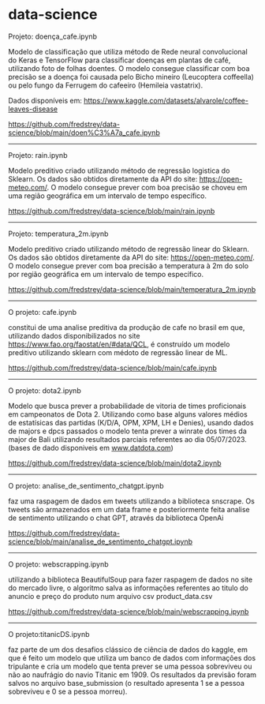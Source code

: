 # data-science

Projeto: doença_cafe.ipynb

Modelo de classificação que utiliza método de Rede neural convolucional do Keras e TensorFlow para classificar doenças em plantas de café, utilizando foto de folhas doentes. O modelo consegue classificar com boa precisão se a doença foi causada pelo Bicho mineiro (Leucoptera coffeella)
ou pelo fungo da Ferrugem do cafeeiro (Hemileia vastatrix).

Dados disponíveis em: https://www.kaggle.com/datasets/alvarole/coffee-leaves-disease

https://github.com/fredstrey/data-science/blob/main/doen%C3%A7a_cafe.ipynb


*************************************************************************************************************************************************
Projeto: rain.ipynb

Modelo preditivo criado utilizando método de regressão logistica do Sklearn. Os dados são obtidos diretamente da API do site: https://open-meteo.com/. 
O modelo consegue prever com boa precisão se choveu em uma região geográfica em um intervalo de tempo específico.

https://github.com/fredstrey/data-science/blob/main/rain.ipynb

*************************************************************************************************************************************************



Projeto: temperatura_2m.ipynb

Modelo preditivo criado utilizando método de regressão linear do Sklearn. Os dados são obtidos diretamente da API do site: https://open-meteo.com/. 
O modelo consegue prever com boa precisão a temperatura à 2m do solo por região geográfica em um intervalo de tempo específico.

https://github.com/fredstrey/data-science/blob/main/temperatura_2m.ipynb

*************************************************************************************************************************************************

O projeto: cafe.ipynb

constitui de uma analise preditiva da produção de cafe no brasil em que, utilizando dados disponibilizados no site https://www.fao.org/faostat/en/#data/QCL, é construído um modelo preditivo utilizando sklearn com médoto de regressão linear de ML. 

https://github.com/fredstrey/data-science/blob/main/cafe.ipynb

*************************************************************************************************************************************************

O projeto: dota2.ipynb

Modelo que busca prever a probabilidade de vitoria de times proficionais em campeonatos de Dota 2. Utilizando como base 
alguns valores médios de estatísicas das partidas (K/D/A, OPM, XPM, LH e Denies), usando dados de majors e dpcs passados 
o modelo tenta prever a winrate dos times da major de Bali utilizando resultados parciais referentes ao dia 05/07/2023.
(bases de dado disponiveis em www.datdota.com)

https://github.com/fredstrey/data-science/blob/main/dota2.ipynb

*************************************************************************************************************************************************

O projeto: analise_de_sentimento_chatgpt.ipynb

faz uma raspagem de dados em tweets utilizando a biblioteca snscrape. 
Os tweets são armazenados em um data frame e posteriormente feita analise de sentimento utilizando o chat GPT, através da biblioteca OpenAi

https://github.com/fredstrey/data-science/blob/main/analise_de_sentimento_chatgpt.ipynb

*************************************************************************************************************************************************

O projeto: webscrapping.ipynb

utilizando a biblioteca BeautifulSoup para fazer raspagem de dados no site do mercado livre, o algoritmo salva as informações referentes ao titulo do anuncio e preço do produto num arquivo csv product_data.csv

https://github.com/fredstrey/data-science/blob/main/webscrapping.ipynb

*************************************************************************************************************************************************

O projeto:titanicDS.ipynb

faz parte de um dos desafios clássico de ciência de dados do kaggle, em que é feito um modelo que utiliza um banco de dados com
informações dos tripulante e cria um modelo que tenta prever se uma pessoa sobreviveu ou não ao naufrágio do navio Titanic em 1909. 
Os resultados da previsão foram salvos no arquivo base_submission (o resultado apresenta 1 se a pessoa sobreviveu e 0 se a pessoa morreu).
